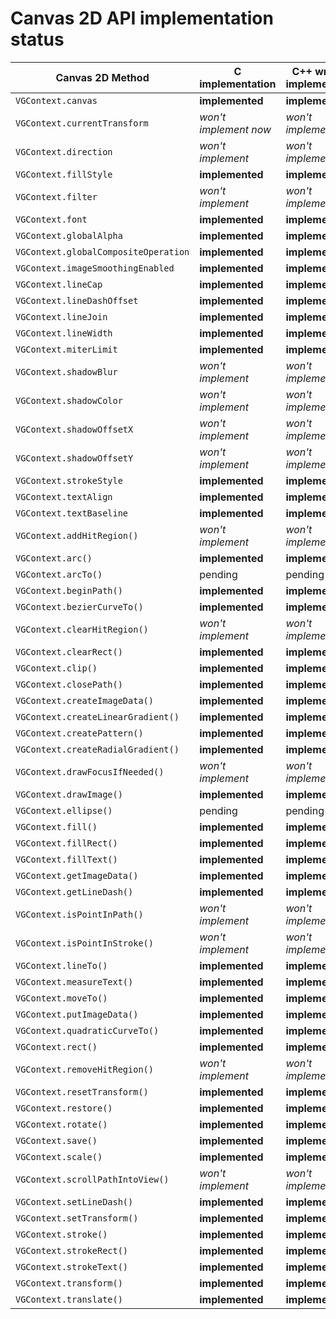 # Canvas 2D API implementation status

Canvas 2D Method | C implementation | C++ wrapper implementation | Node.js implementation
-----------------|------------------|----------------------------|-----------------------
`VGContext.canvas` | **implemented** | **implemented** | **implemented**
`VGContext.currentTransform` | *won't implement now* | *won't implement now* | *won't implement now* 
`VGContext.direction` | *won't implement* | *won't implement* | *won't implement* 
`VGContext.fillStyle` | **implemented** | **implemented** | **implemented**
`VGContext.filter` | *won't implement* | *won't implement* | *won't implement* 
`VGContext.font` | **implemented** | **implemented** | **implemented** 
`VGContext.globalAlpha` | **implemented** |  **implemented** | **implemented**
`VGContext.globalCompositeOperation` | **implemented** | **implemented** | **implemented** 
`VGContext.imageSmoothingEnabled` | **implemented** | **implemented** | **implemented** 
`VGContext.lineCap` | **implemented** | **implemented** | **implemented**
`VGContext.lineDashOffset` | **implemented** | **implemented** | **implemented**
`VGContext.lineJoin` | **implemented** | **implemented** | **implemented**
`VGContext.lineWidth` | **implemented** | **implemented** | **implemented**
`VGContext.miterLimit` | **implemented** | **implemented** | **implemented** 
`VGContext.shadowBlur` | *won't implement* | *won't implement* | *won't implement* 
`VGContext.shadowColor` | *won't implement* | *won't implement* | *won't implement* 
`VGContext.shadowOffsetX` | *won't implement* | *won't implement* | *won't implement* 
`VGContext.shadowOffsetY` | *won't implement* | *won't implement* | *won't implement* 
`VGContext.strokeStyle` | **implemented** | **implemented** | **implemented**
`VGContext.textAlign` | **implemented** | **implemented** | **implemented** 
`VGContext.textBaseline` | **implemented** | **implemented** | **implemented** 
`VGContext.addHitRegion()` | *won't implement* | *won't implement* | *won't implement* 
`VGContext.arc()` | **implemented** | **implemented** | **implemented**
`VGContext.arcTo()` | pending | pending | pending 
`VGContext.beginPath()` | **implemented** | **implemented** | **implemented**
`VGContext.bezierCurveTo()` | **implemented** | **implemented** | **implemented**
`VGContext.clearHitRegion()` | *won't implement* | *won't implement* | *won't implement* 
`VGContext.clearRect()` | **implemented** | **implemented** | **implemented**
`VGContext.clip()` | **implemented** | **implemented** | **implemented**
`VGContext.closePath()` | **implemented** | **implemented** | **implemented**
`VGContext.createImageData()` | **implemented** | **implemented** | **implemented** 
`VGContext.createLinearGradient()` | **implemented** | **implemented** | **implemented**
`VGContext.createPattern()` | **implemented** | **implemented** | **implemented** 
`VGContext.createRadialGradient()` | **implemented** | **implemented** | **implemented**
`VGContext.drawFocusIfNeeded()` | *won't implement* | *won't implement* | *won't implement* 
`VGContext.drawImage()` | **implemented**  | **implemented**  | **implemented**  
`VGContext.ellipse()` | pending | pending | pending 
`VGContext.fill()` | **implemented** | **implemented** | **implemented**
`VGContext.fillRect()` | **implemented** | **implemented** | **implemented**
`VGContext.fillText()` | **implemented** | **implemented** | **implemented** 
`VGContext.getImageData()` | **implemented** | **implemented** | **implemented** 
`VGContext.getLineDash()` | **implemented** | **implemented** | **implemented**
`VGContext.isPointInPath()` | *won't implement* | *won't implement* | *won't implement* 
`VGContext.isPointInStroke()` | *won't implement* | *won't implement* | *won't implement* 
`VGContext.lineTo()` | **implemented** | **implemented** | **implemented**
`VGContext.measureText()` | **implemented** | **implemented** | **implemented** 
`VGContext.moveTo()` | **implemented** | **implemented** | **implemented**
`VGContext.putImageData()` | **implemented** | **implemented** | **implemented** 
`VGContext.quadraticCurveTo()` | **implemented** | **implemented** | **implemented**
`VGContext.rect()` | **implemented** | **implemented** | **implemented**
`VGContext.removeHitRegion()` | *won't implement* | *won't implement* | *won't implement* 
`VGContext.resetTransform()` | **implemented** | **implemented** | **implemented** 
`VGContext.restore()` | **implemented** | **implemented** | **implemented**
`VGContext.rotate()` | **implemented** | **implemented** | **implemented** 
`VGContext.save()` | **implemented** | **implemented** | **implemented**
`VGContext.scale()` | **implemented** | **implemented** | **implemented** 
`VGContext.scrollPathIntoView()` | *won't implement* | *won't implement* | *won't implement* 
`VGContext.setLineDash()` | **implemented** | **implemented** | **implemented**
`VGContext.setTransform()` | **implemented** | **implemented** | **implemented** 
`VGContext.stroke()` | **implemented** | **implemented** | **implemented**
`VGContext.strokeRect()` | **implemented** | **implemented** | **implemented**
`VGContext.strokeText()` | **implemented** | **implemented** | **implemented** 
`VGContext.transform()` | **implemented** | **implemented** | **implemented** 
`VGContext.translate()` | **implemented** | **implemented** | **implemented** 
